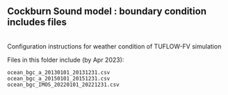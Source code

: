 ## Cockburn Sound model : boundary condition includes files

<br>
Configuration instructions for weather condition of TUFLOW-FV simulation

Files in this folder include (by Apr 2023):

```
ocean_bgc_a_20130101_20131231.csv
ocean_bgc_a_20150101_20151231.csv
ocean_bgc_IMOS_20220101_20221231.csv
```
